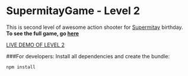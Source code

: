 # SupermitayGame - Level 2

This is second level of awesome action shooter for [Supermitay](https://vk.com/id6517578) birthday.<br/>
**To see the full game, go [here](https://vk.com/app4729489_100672142)** 

[LIVE DEMO OF LEVEL 2](https://wailorman.github.io/supermitay-game2/built/)

###For developers: 
Install all dependencies and create the bundle:
```
npm install
```
